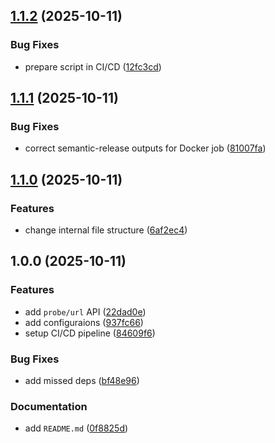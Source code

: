 ## [1.1.2](https://github.com/lembdev/media-converter-api/compare/v1.1.1...v1.1.2) (2025-10-11)

### Bug Fixes

* prepare script in CI/CD ([12fc3cd](https://github.com/lembdev/media-converter-api/commit/12fc3cd0d6903aa543b3d4fd0c91fe37b8a17a84))

## [1.1.1](https://github.com/lembdev/media-converter-api/compare/v1.1.0...v1.1.1) (2025-10-11)

### Bug Fixes

* correct semantic-release outputs for Docker job ([81007fa](https://github.com/lembdev/media-converter-api/commit/81007fa3d28f5b8e0cdaa32deaca2f709d047486))

## [1.1.0](https://github.com/lembdev/media-converter-api/compare/v1.0.0...v1.1.0) (2025-10-11)

### Features

* change internal file structure ([6af2ec4](https://github.com/lembdev/media-converter-api/commit/6af2ec4e245f969a3e38428ccf65a467abc6abdd))

## 1.0.0 (2025-10-11)

### Features

* add `probe/url` API ([22dad0e](https://github.com/lembdev/media-converter-api/commit/22dad0e4d90fa8675521ff77a6ec7ad93c339616))
* add configuraions ([937fc66](https://github.com/lembdev/media-converter-api/commit/937fc6607dc3fd357297dbf815b4fc8378cd045b))
* setup CI/CD pipeline ([84609f6](https://github.com/lembdev/media-converter-api/commit/84609f687754154f69a0d16d380dbfa2e0e23167))

### Bug Fixes

* add missed deps ([bf48e96](https://github.com/lembdev/media-converter-api/commit/bf48e963c51abef98e9675f0b10733a87bd33fbe))

### Documentation

* add `README.md` ([0f8825d](https://github.com/lembdev/media-converter-api/commit/0f8825d46f927cb6ff58cf271adac8ad83cf7bf2))
